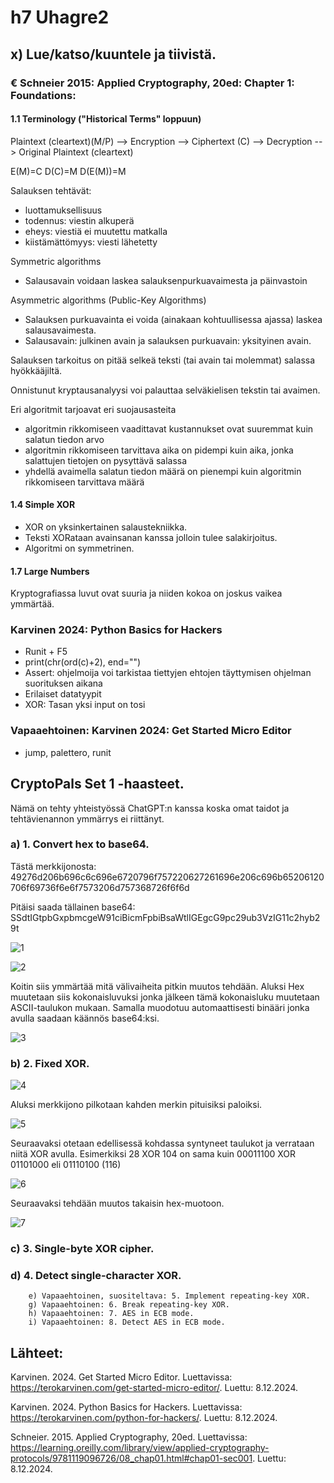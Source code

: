 # h7 Uhagre2

## x) Lue/katso/kuuntele ja tiivistä. 

### € Schneier 2015: Applied Cryptography, 20ed: Chapter 1: Foundations:

#### 1.1 Terminology ("Historical Terms" loppuun)

Plaintext (cleartext)(M/P) --> Encryption --> Ciphertext (C) --> Decryption --> Original Plaintext (cleartext)

E(M)=C
D(C)=M
D(E(M))=M

Salauksen tehtävät:
- luottamuksellisuus
- todennus: viestin alkuperä 
- eheys: viestiä ei muutettu matkalla
- kiistämättömyys: viesti lähetetty

Symmetric algorithms
- Salausavain voidaan laskea salauksenpurkuavaimesta ja päinvastoin

Asymmetric algorithms (Public-Key Algorithms)
- Salauksen purkuavainta ei voida (ainakaan kohtuullisessa ajassa) laskea salausavaimesta.
- Salausavain: julkinen avain ja salauksen purkuavain: yksityinen avain.

Salauksen tarkoitus on pitää selkeä teksti (tai avain tai molemmat) salassa hyökkääjiltä.

Onnistunut kryptausanalyysi voi palauttaa selväkielisen tekstin tai avaimen.

Eri algoritmit tarjoavat eri suojausasteita
- algoritmin rikkomiseen vaadittavat kustannukset ovat suuremmat kuin salatun tiedon arvo
- algoritmin rikkomiseen tarvittava aika on pidempi kuin aika, jonka salattujen tietojen on pysyttävä salassa
- yhdellä avaimella salatun tiedon määrä on pienempi kuin algoritmin rikkomiseen tarvittava määrä

#### 1.4 Simple XOR

- XOR on yksinkertainen salaustekniikka.
- Teksti XORataan avainsanan kanssa jolloin tulee salakirjoitus. 
- Algoritmi on symmetrinen.

#### 1.7 Large Numbers

Kryptografiassa luvut ovat suuria ja niiden kokoa on joskus vaikea ymmärtää.

### Karvinen 2024: Python Basics for Hackers

- Runit + F5
- print(chr(ord(c)+2), end="")
- Assert: ohjelmoija voi tarkistaa tiettyjen ehtojen täyttymisen ohjelman suorituksen aikana
- Erilaiset datatyypit
- XOR: Tasan yksi input on tosi

### Vapaaehtoinen: Karvinen 2024: Get Started Micro Editor

- jump, palettero, runit 

## CryptoPals Set 1 -haasteet.

Nämä on tehty yhteistyössä ChatGPT:n kanssa koska omat taidot ja tehtävienannon ymmärrys ei riittänyt.

### a) 1. Convert hex to base64.

Tästä merkkijonosta:
49276d206b696c6c696e6720796f757220627261696e206c696b65206120706f69736f6e6f7573206d757368726f6f6d

Pitäisi saada tällainen base64:
SSdtIGtpbGxpbmcgeW91ciBicmFpbiBsaWtlIGEgcG9pc29ub3VzIG11c2hyb29t

![1](https://github.com/user-attachments/assets/70eb22b3-d957-46e7-aa27-8d114d2955a0)

![2](https://github.com/user-attachments/assets/e6b92d63-11c0-4cb8-a65b-b6266640bba0)

Koitin siis ymmärtää mitä välivaiheita pitkin muutos tehdään. Aluksi Hex muutetaan siis kokonaisluvuksi jonka jälkeen tämä kokonaisluku muutetaan ASCII-taulukon mukaan. Samalla muodotuu automaattisesti binääri jonka avulla saadaan käännös base64:ksi.

![3](https://github.com/user-attachments/assets/987cc320-62fd-4507-935c-8ba7eb5aaa87)


### b) 2. Fixed XOR.

![4](https://github.com/user-attachments/assets/7231b7b0-3bfb-44cd-ac8d-1b1e2d7e7e4c)

Aluksi merkkijono pilkotaan kahden merkin pituisiksi paloiksi. 

![5](https://github.com/user-attachments/assets/3986f386-79f7-4395-b49d-8d9c5683a884)

Seuraavaksi otetaan edellisessä kohdassa syntyneet taulukot ja verrataan niitä XOR avulla. Esimerkiksi 28 XOR 104 on sama kuin 00011100 XOR 01101000  eli 01110100 (116)

![6](https://github.com/user-attachments/assets/8ae51722-a7ce-45d3-a24c-0a132e8fe67c)

Seuraavaksi tehdään muutos takaisin hex-muotoon.

![7](https://github.com/user-attachments/assets/b17f739a-40c4-4aee-b529-1e5da79f8297)

### c) 3. Single-byte XOR cipher.



### d) 4. Detect single-character XOR.


           
        e) Vapaaehtoinen, suositeltava: 5. Implement repeating-key XOR.
        g) Vapaaehtoinen: 6. Break repeating-key XOR.
        h) Vapaaehtoinen: 7. AES in ECB mode.
        i) Vapaaehtoinen: 8. Detect AES in ECB mode.

## Lähteet:

Karvinen. 2024. Get Started Micro Editor. Luettavissa: https://terokarvinen.com/get-started-micro-editor/. Luettu: 8.12.2024.

Karvinen. 2024. Python Basics for Hackers. Luettavissa: https://terokarvinen.com/python-for-hackers/. Luettu: 8.12.2024.

Schneier. 2015. Applied Cryptography, 20ed. Luettavissa: https://learning.oreilly.com/library/view/applied-cryptography-protocols/9781119096726/08_chap01.html#chap01-sec001. Luettu: 8.12.2024.

